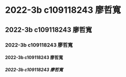 # 2022-3b c109118243 廖哲寬
## 2022-3b c109118243 廖哲寬
### 2022-3b c109118243 廖哲寬
#### 2022-3b c109118243 廖哲寬
##### 2022-3b c109118243 廖哲寬
